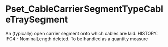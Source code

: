 # Pset_CableCarrierSegmentTypeCableTraySegment

An (typically) open carrier segment onto which cables are laid. 
HISTORY: IFC4 - NominalLength deleted. To be handled as a quantity measure
